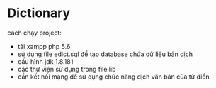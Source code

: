 # Dictionary
cách chạy project:
- tải xampp php 5.6
- sử dụng file edict.sql để tạo database chứa dữ liệu bản dịch
- cấu hình jdk 1.8.181
- các thư viện sử dụng trong file lib
- cần kết nối mạng để sử dụng chức năng dịch văn bản của từ điển
